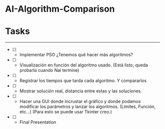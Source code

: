 # AI-Algorithm-Comparison

# Tasks
--------
* [ ] * Implementar PSO ¿Tenemos qué hacer más algoritmos?
* [ ] * Visualización en función del algoritmo usado. (Está listo, queda probarla cuando Nai termine) 
* [ ] * Registrar los tiempos que tarda cada algoritmo. Y compararlos
* [ ] * Mostrar solución real, distancia entre estas y las soluciones.
* [ ] * Hacer una GUI donde incrustar el gráfico y donde podamos modificar los parámetros y lanzar los algoritmos. (Límites, Función, etc...) (Para esto se puede usar Tkinter creo.)
* [ ] * Final Presentation


